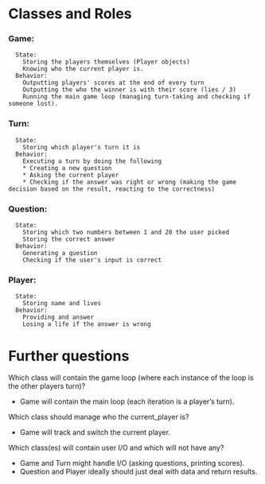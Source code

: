 # Classes and Roles

  ### Game:
      State: 
        Storing the players themselves (Player objects) 
        Knowing who the current player is.
      Behavior: 
        Outputting players' scores at the end of every turn
        Outputting the who the winner is with their score (lies / 3)
        Running the main game loop (managing turn-taking and checking if someone lost).

  ### Turn:
      State: 
        Storing which player's turn it is
      Behavior: 
        Executing a turn by doing the following
        * Creating a new question
        * Asking the current player
        * Checking if the answer was right or wrong (making the game decision based on the result, reacting to the correctness)

  ### Question: 
      State:
        Storing which two numbers between 1 and 20 the user picked
        Storing the correct answer
      Behavior:
        Generating a question
        Checking if the user's input is correct

  ### Player:
      State:
        Storing name and lives
      Behavior:
        Providing and answer
        Losing a life if the answer is wrong


# Further questions

Which class will contain the game loop (where each instance of the loop is the other players turn)?
  - Game will contain the main loop (each iteration is a player’s turn).

Which class should manage who the current_player is?
  - Game will track and switch the current player.

Which class(es) will contain user I/O and which will not have any?
  - Game and Turn might handle I/O (asking questions, printing scores). 
  - Question and Player ideally should just deal with data and return results.